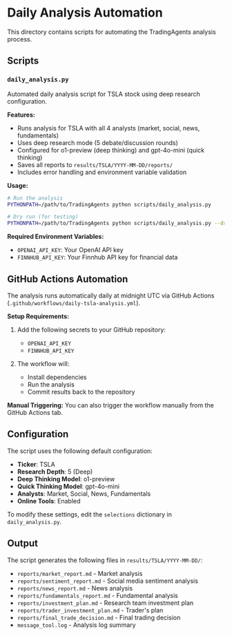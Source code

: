 # Daily Analysis Automation

This directory contains scripts for automating the TradingAgents analysis process.

## Scripts

### `daily_analysis.py`

Automated daily analysis script for TSLA stock using deep research configuration.

**Features:**
- Runs analysis for TSLA with all 4 analysts (market, social, news, fundamentals)
- Uses deep research mode (5 debate/discussion rounds)
- Configured for o1-preview (deep thinking) and gpt-4o-mini (quick thinking)
- Saves all reports to `results/TSLA/YYYY-MM-DD/reports/`
- Includes error handling and environment variable validation

**Usage:**

```bash
# Run the analysis
PYTHONPATH=/path/to/TradingAgents python scripts/daily_analysis.py

# Dry run (for testing)
PYTHONPATH=/path/to/TradingAgents python scripts/daily_analysis.py --dry-run
```

**Required Environment Variables:**
- `OPENAI_API_KEY`: Your OpenAI API key
- `FINNHUB_API_KEY`: Your Finnhub API key for financial data

## GitHub Actions Automation

The analysis runs automatically daily at midnight UTC via GitHub Actions (`.github/workflows/daily-tsla-analysis.yml`).

**Setup Requirements:**
1. Add the following secrets to your GitHub repository:
   - `OPENAI_API_KEY`
   - `FINNHUB_API_KEY`

2. The workflow will:
   - Install dependencies
   - Run the analysis
   - Commit results back to the repository

**Manual Triggering:**
You can also trigger the workflow manually from the GitHub Actions tab.

## Configuration

The script uses the following default configuration:

- **Ticker**: TSLA
- **Research Depth**: 5 (Deep)
- **Deep Thinking Model**: o1-preview
- **Quick Thinking Model**: gpt-4o-mini
- **Analysts**: Market, Social, News, Fundamentals
- **Online Tools**: Enabled

To modify these settings, edit the `selections` dictionary in `daily_analysis.py`.

## Output

The script generates the following files in `results/TSLA/YYYY-MM-DD/`:

- `reports/market_report.md` - Market analysis
- `reports/sentiment_report.md` - Social media sentiment analysis  
- `reports/news_report.md` - News analysis
- `reports/fundamentals_report.md` - Fundamental analysis
- `reports/investment_plan.md` - Research team investment plan
- `reports/trader_investment_plan.md` - Trader's plan
- `reports/final_trade_decision.md` - Final trading decision
- `message_tool.log` - Analysis log summary 